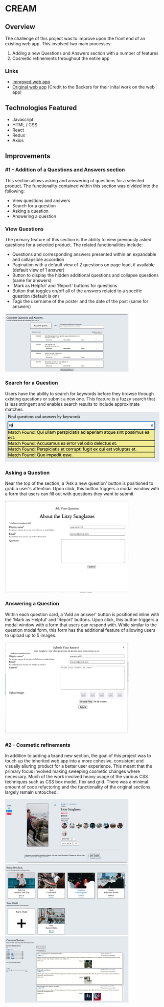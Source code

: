 # CREAM
## Overview
The challenge of this project was to improve upon the front end of an existing web app. This involved two main processes:
1. Adding a new Questions and Answers section with a number of features
2. Cosmetic refinements throughout the entire app

### Links
- [Improved web app](http://3.15.172.126:3000/#11109)
- [Original web app](https://github.com/The-Backers/FEC) (Credit to the Backers for their inital work on the web app)

## Technologies Featured
- Javascript
- HTML / CSS
- React
- Redux
- Axios

## Improvements

### #1 - Addition of a Questions and Answers section
This section allows asking and answering of questions for a selected product. The functionality contained within this section was divided into the following:
- View questions and answers
- Search for a question
- Asking a question
- Answering a question

### View Questions
The primary feature of this section is the ability to view previously asked questions for a selected product. The related functionalities include:
- Questions and corresponding answers presented within an expandable and collapsible accordion
- Pagination with a default view of 2 questions on page load, if available (default view of 1 answer)
- Button to display the hidden additional questions and collapse questions (same for answers)
- 'Mark as Helpful' and 'Report' buttons for questions
- Button that toggles on/off all of the answers related to a specific question (default is on)
- Tags the username of the poster and the date of the post (same for answers)
<img src="documentation/Accordion.png" width="80%" height="80%">


### Search for a Question
Users have the ability to search for keywords before they browse through existing questions or submit a new one. This feature is a fuzzy search that is less stringent and enables search results to include approximate matches.
![](documentation/Search.png)

### Asking a Question
Near the top of the section, a 'Ask a new question' button is positioned to grab a user's attention. Upon click, this button triggers a modal window with a form that users can fill out with questions they want to submit. 

<img src="documentation/QuestionModal.png" width="80%" height="50%">

### Answering a Question
Within each question card, a 'Add an answer' button is positioned inline with the 'Mark as Helpful' and 'Report' buttons. Upon click, this button triggers a modal window with a form that users can respond with. While similar to the question modal form, this form has the additional feature of allowing users to upload up to 5 images.

<img src="documentation/AnswerModal.png" width="80%" height="50%">

### #2 - Cosmetic refinements
In addition to adding a brand new section, the goal of this project was to touch up the inherited web app into a more cohesive, consistent and visually alluring product for a better user experience. This meant that the primary focus involved making sweeping cosmetic changes where necessary. Much of the work involved heavy usage of the various CSS techniques such as CSS box model, flex and grid. There was a minimal amount of code refactoring and the functionality of the original sections largely remain untouched.

<img src="documentation/ProductsScreen.png" width="80%" height="80%">
<img src="documentation/RelatedScreen.png" width="80%" height="80%">
<img src="documentation/ReviewsScreen.png" width="80%" height="80%">
